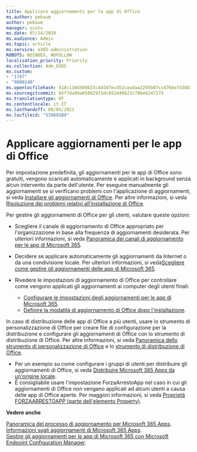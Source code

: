 ```yaml
---
title: Applicare aggiornamenti per le app di Office
ms.author: pebaum
author: pebaum
manager: scotv
ms.date: 07/24/2020
ms.audience: Admin
ms.topic: article
ms.service: o365-administration
ROBOTS: NOINDEX, NOFOLLOW
localization_priority: Priority
ms.collection: Adm_O365
ms.custom:
- "1747"
- "9000140"
ms.openlocfilehash: 418c1166560b33c445d7ec452caadaa2295b87cc4766e7d36b7d711abb81a48e
ms.sourcegitcommit: b5f7da89a650d2915dc652449623c78be6247175
ms.translationtype: HT
ms.contentlocale: it-IT
ms.lasthandoff: 08/05/2021
ms.locfileid: "53969389"
---
```

# <a name="apply-updates-for-office-apps"></a>Applicare aggiornamenti per le app di Office

Per impostazione predefinita, gli aggiornamenti per le app di Office sono gratuiti, vengono scaricati automaticamente e applicati in background senza alcun intervento da parte dell'utente. Per eseguire manualmente gli aggiornamenti se si verificano problemi con l'applicazione di aggiornamenti, si veda [Installare gli aggiornamenti di Office](https://support.office.com/article/install-office-updates-2ab296f3-7f03-43a2-8e50-46de917611c5). Per altre informazioni, si veda [Risoluzione dei problemi relativi all’installazione di Office](https://support.microsoft.com/office/troubleshoot-installing-office-35ff2def-e0b2-4dac-9784-4cf212c1f6c2?ui=en-us&rs=en-us&ad=us#O365Plans=signinorgid).

Per gestire gli aggiornamenti di Office per gli utenti, valutare queste opzioni:

- Scegliere il canale di aggiornamento di Office appropriato per l'organizzazione in base alla frequenza di aggiornamenti desiderata. Per ulteriori informazioni, si veda [Panoramica dei canali di aggiornamento per le app di Microsoft 365](https://docs.microsoft.com/deployoffice/overview-of-update-channels-for-office-365-proplus).

- Decidere se applicare automaticamente gli aggiornamenti da Internet o da una condivisione locale. Per ulteriori informazioni, si veda[Scegliere come gestire gli aggiornamenti delle app di Microsoft 365](https://docs.microsoft.com/deployoffice/choose-how-to-manage-updates-to-office-365-proplus).

- Rivedere le impostazioni di aggiornamento di Office per controllare come vengono applicati gli aggiornamenti ai computer degli utenti finali:

    - [Configurare le impostazioni degli aggiornamenti per le app di Microsoft 365](https://docs.microsoft.com/deployoffice/configure-update-settings-for-office-365-proplus).
    - [Definire la modalità di aggiornamento di Office dopo l'installazione](https://docs.microsoft.com/deployoffice/configuration-options-for-the-office-2016-deployment-tool#updates-element).

In caso di distribuzione delle app di Office a più utenti, usare lo strumento di personalizzazione di Office per creare file di configurazione per la distribuzione e configurare gli aggiornamenti di Office con lo strumento di distribuzione di Office. Per altre informazioni, si veda [Panoramica dello strumento di personalizzazione di Office](https://docs.microsoft.com/DeployOffice/overview-of-the-office-customization-tool-for-click-to-run) e lo [strumento di distribuzione di Office](https://go.microsoft.com/fwlink/p/?LinkID=626065).

- Per un esempio su come configurare i gruppi di utenti per distribuire gli aggiornamenti di Office, si veda [Distribuire Microsoft 365 Apps da un'origine locale](https://docs.microsoft.com/deployoffice/deploy-office-365-proplus-from-a-local-source).
-   È consigliabile usare l'impostazione ForzaArrestoApp nel caso in cui gli aggiornamenti di Office non vengano applicati ad alcuni utenti a causa delle app di Office aperte. Per maggiori informazioni, si veda [Proprietà FORZAARRESTOAPP (parte dell'elemento Property)](https://docs.microsoft.com/deployoffice/configuration-options-for-the-office-2016-deployment-tool#forceappshutdown-property-part-of-property-element). 

**Vedere anche**

[Panoramica del processo di aggiornamento per Microsoft 365 Apps](https://docs.microsoft.com/deployoffice/overview-of-the-update-process-for-office-365-proplus).  
[Informazioni sugli aggiornamenti di Microsoft 365 Apps](https://docs.microsoft.com/officeupdates/release-notes-office365-proplus).  
[Gestire gli aggiornamenti per le app di Microsoft 365 con Microsoft Endpoint Configuration Manager](https://docs.microsoft.com/deployoffice/manage-updates-to-office-365-proplus-with-system-center-configuration-manager).  
